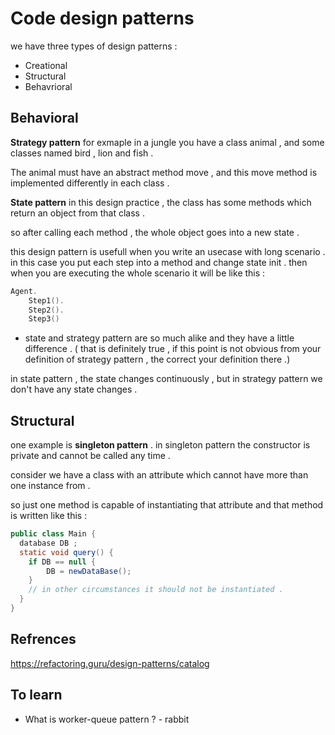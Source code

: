 # Code design patterns

we have three types of design patterns : 

* Creational 
* Structural
* Behavrioral

## Behavioral
**Strategy pattern**  for exmaple in a jungle you have a class animal , and some classes named 
bird , lion and fish . 

The animal must have an abstract method move , and this move method
is implemented differently in each class . 

**State pattern** in this design practice , the class has 
some methods which return an object from that class . 

so after calling each method , the whole object goes into a 
new state . 

this design pattern is usefull when you write an usecase 
with long scenario . 
in this case you put each step into a method and change state init . 
then when you are executing the whole scenario it will be like this : 

```go
Agent.
	Step1().
	Step2().
	Step3()
```
* state and strategy pattern are so much alike and they have a little 
difference . ( that is definitely true , if this point is not obvious from your definition of 
strategy pattern , the correct your definition there .)

in state pattern , the state changes continuously , but in strategy pattern we don't
have any state changes . 
## Structural
one example is **singleton pattern** . in singleton pattern 
the constructor is private and cannot be called any time . 

consider we have a class with an attribute which cannot have 
more than one instance from .

so just one method is capable of instantiating that attribute 
and that method is written like this :
```java
public class Main {
  database DB ; 
  static void query() {
    if DB == null {
        DB = newDataBase();
    }
    // in other circumstances it should not be instantiated . 
  }
}
```

## Refrences 

https://refactoring.guru/design-patterns/catalog


## To learn
* What is worker-queue pattern ? - rabbit
